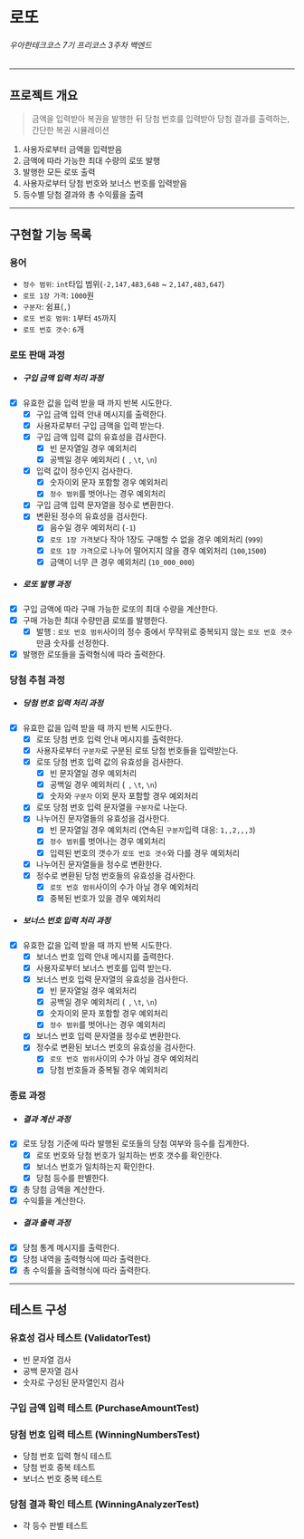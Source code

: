 # 로또

###### 우아한테크코스 7기 프리코스 3주차 백엔드

---------------------------

## 프로젝트 개요

> 금액을 입력받아 복권을 발행한 뒤 당첨 번호를 입력받아 당첨 결과를 출력하는, 간단한 복권 시뮬레이션

1. 사용자로부터 금액을 입력받음
2. 금액에 따라 가능한 최대 수량의 로또 발행
3. 발행한 모든 로또 출력
4. 사용자로부터 당첨 번호와 보너스 번호를 입력받음
5. 등수별 당첨 결과와 총 수익률을 출력

---------------------------

## 구현할 기능 목록

### 용어

- `정수 범위`: `int`타입 범위(`-2,147,483,648` ~ `2,147,483,647`)
- `로또 1장 가격`: `1000`원
- `구분자`: 쉼표(`,`)
- `로또 번호 범위`: `1`부터 `45`까지
- `로또 번호 갯수`: `6`개

### 로또 판매 과정

- ##### 구입 금액 입력 처리 과정
- [x] 유효한 값을 입력 받을 때 까지 반복 시도한다.
  - [x] 구입 금액 입력 안내 메시지를 출력한다.
  - [x] 사용자로부터 구입 금액을 입력 받는다.
  - [x] 구입 금액 입력 값의 유효성을 검사한다.
      - [x] 빈 문자열일 경우 예외처리
      - [x] 공백일 경우 예외처리 (` `, `\t`, `\n`)
  - [x] 입력 값이 정수인지 검사한다.
      - [x] 숫자이외 문자 포함할 경우 예외처리
      - [x] `정수 범위`를 벗어나는 경우 예외처리
  - [x] 구입 금액 입력 문자열을 정수로 변환한다.
  - [x] 변환된 정수의 유효성을 검사한다.
      - [x] 음수일 경우 예외처리 (`-1`)
      - [x] `로또 1장 가격`보다 작아 1장도 구매할 수 없을 경우 예외처리 (`999`)
      - [x] `로또 1장 가격`으로 나누어 떨어지지 않을 경우 예외처리 (`100`,`1500`)
      - [x] 금액이 너무 큰 경우 예외처리 (`10_000_000`)
- ##### 로또 발행 과정
- [x] 구입 금액에 따라 구매 가능한 로또의 최대 수량을 계산한다.
- [x] 구매 가능한 최대 수량만큼 로또를 발행한다.
    - [x] 발행 : `로또 번호 범위`사이의 정수 중에서 무작위로 중복되지 않는 `로또 번호 갯수`만큼 숫자를 선정한다.
- [x] 발행한 로또들을 출력형식에 따라 출력한다.

### 당첨 추첨 과정

- ##### 당첨 번호 입력 처리 과정
- [x] 유효한 값을 입력 받을 때 까지 반복 시도한다.
  - [x] 로또 당첨 번호 입력 안내 메시지를 출력한다.
  - [x] 사용자로부터 `구분자`로 구분된 로또 당첨 번호들을 입력받는다.
  - [x] 로또 당첨 번호 입력 값의 유효성을 검사한다.
      - [x] 빈 문자열일 경우 예외처리
      - [x] 공백일 경우 예외처리 (` `, `\t`, `\n`)
      - [x] 숫자와 `구분자` 이외 문자 포함할 경우 예외처리
  - [x] 로또 당첨 번호 입력 문자열을 `구분자`로 나눈다.
  - [x] 나누어진 문자열들의 유효성을 검사한다.
      - [x] 빈 문자열일 경우 예외처리 (연속된 `구분자`입력 대응: `1,,2,,,3`)
      - [x] `정수 범위`를 벗어나는 경우 예외처리
      - [x] 입력된 번호의 갯수가 `로또 번호 갯수`와 다를 경우 예외처리
  - [x] 나누어진 문자열들을 정수로 변환한다.
  - [x] 정수로 변환된 당첨 번호들의 유효성을 검사한다.
      - [x] `로또 번호 범위`사이의 수가 아닐 경우 예외처리
      - [x] 중복된 번호가 있을 경우 예외처리
- ##### 보너스 번호 입력 처리 과정
- [x] 유효한 값을 입력 받을 때 까지 반복 시도한다.
  - [x] 보너스 번호 입력 안내 메시지를 출력한다.
  - [x] 사용자로부터 보너스 번호를 입력 받는다.
  - [x] 보너스 번호 입력 문자열의 유효성을 검사한다.
      - [x] 빈 문자열일 경우 예외처리
      - [x] 공백일 경우 예외처리 (` `, `\t`, `\n`)
      - [x] 숫자이외 문자 포함할 경우 예외처리
      - [x] `정수 범위`를 벗어나는 경우 예외처리
  - [x] 보너스 번호 입력 문자열을 정수로 변환한다.
  - [x] 정수로 변환된 보너스 번호의 유효성을 검사한다.
      - [x] `로또 번호 범위`사이의 수가 아닐 경우 예외처리
      - [x] 당첨 번호들과 중복될 경우 예외처리

### 종료 과정

- ##### 결과 계산 과정
- [x] 로또 당첨 기준에 따라 발행된 로또들의 당첨 여부와 등수를 집계한다.
    - [x] 로또 번호와 당첨 번호가 일치하는 번호 갯수를 확인한다.
    - [x] 보너스 번호가 일치하는지 확인한다.
    - [x] 당첨 등수를 판별한다.
- [x] 총 당첨 금액을 계산한다.
- [x] 수익률을 계산한다.
- ##### 결과 출력 과정
- [x] 당첨 통계 메시지를 출력한다.
- [x] 당첨 내역을 출력형식에 따라 출력한다.
- [x] 총 수익률을 출력형식에 따라 출력한다.

---

## 테스트 구성

### 유효성 검사 테스트 (ValidatorTest)

- 빈 문자열 검사
- 공백 문자열 검사
- 숫자로 구성된 문자열인지 검사

### 구입 금액 입력 테스트 (PurchaseAmountTest)

### 당첨 번호 입력 테스트 (WinningNumbersTest)

- 당첨 번호 입력 형식 테스트
- 당첨 번호 중복 테스트
- 보너스 번호 중복 테스트

### 당첨 결과 확인 테스트 (WinningAnalyzerTest)

- 각 등수 판별 테스트